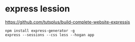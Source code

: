express lession
==============

https://github.com/tutsplus/build-complete-website-expressjs

```
npm install express-generator -g
express --sessions --css less --hogan app
```

